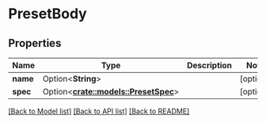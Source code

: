 # PresetBody

## Properties

Name | Type | Description | Notes
------------ | ------------- | ------------- | -------------
**name** | Option<**String**> |  | [optional]
**spec** | Option<[**crate::models::PresetSpec**](PresetSpec.md)> |  | [optional]

[[Back to Model list]](../README.md#documentation-for-models) [[Back to API list]](../README.md#documentation-for-api-endpoints) [[Back to README]](../README.md)


